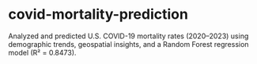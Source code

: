 # covid-mortality-prediction
Analyzed and predicted U.S. COVID-19 mortality rates (2020–2023) using demographic trends, geospatial insights, and a Random Forest regression model (R² = 0.8473).
